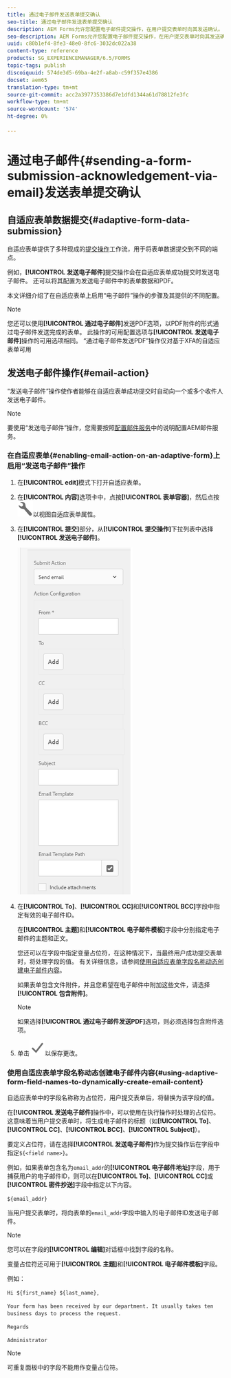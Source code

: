 ```yaml
---
title: 通过电子邮件发送表单提交确认
seo-title: 通过电子邮件发送表单提交确认
description: AEM Forms允许您配置电子邮件提交操作，在用户提交表单时向其发送确认。
seo-description: AEM Forms允许您配置电子邮件提交操作，在用户提交表单时向其发送确认。
uuid: c80b1ef4-8fe3-48e0-8fc6-3032dc022a38
content-type: reference
products: SG_EXPERIENCEMANAGER/6.5/FORMS
topic-tags: publish
discoiquuid: 574de3d5-69ba-4e2f-a8ab-c59f357e4386
docset: aem65
translation-type: tm+mt
source-git-commit: acc2a3977353386d7e1dfd1344a61d78812fe3fc
workflow-type: tm+mt
source-wordcount: '574'
ht-degree: 0%

---
```



# 通过电子邮件{#sending-a-form-submission-acknowledgement-via-email}发送表单提交确认

## 自适应表单数据提交{#adaptive-form-data-submission}

自适应表单提供了多种现成的[提交操作](../../forms/using/configuring-submit-actions.md)工作流，用于将表单数据提交到不同的端点。

例如，**[!UICONTROL 发送电子邮件]**&#x200B;提交操作会在自适应表单成功提交时发送电子邮件。 还可以将其配置为发送电子邮件中的表单数据和PDF。

本文详细介绍了在自适应表单上启用“电子邮件”操作的步骤及其提供的不同配置。

>[!NOTE]
>
>您还可以使用&#x200B;**[!UICONTROL 通过电子邮件]**&#x200B;发送PDF选项，以PDF附件的形式通过电子邮件发送完成的表单。 此操作的可用配置选项与&#x200B;**[!UICONTROL 发送电子邮件]**&#x200B;操作的可用选项相同。 “通过电子邮件发送PDF”操作仅对基于XFA的自适应表单可用

## 发送电子邮件操作{#email-action}

“发送电子邮件”操作使作者能够在自适应表单成功提交时自动向一个或多个收件人发送电子邮件。

>[!NOTE]
>
>要使用“发送电子邮件”操作，您需要按照[配置邮件服务](/help/sites-administering/notification.md#configuring-the-mail-service)中的说明配置AEM邮件服务。

### 在自适应表单{#enabling-email-action-on-an-adaptive-form}上启用“发送电子邮件”操作

1. 在&#x200B;**[!UICONTROL edit]**&#x200B;模式下打开自适应表单。

1. 在&#x200B;**[!UICONTROL 内容]**&#x200B;选项卡中，点按&#x200B;**[!UICONTROL 表单容器]**，然后点按![配置](assets/configure-icon.svg)以视图自适应表单属性。

1. 在&#x200B;**[!UICONTROL 提交]**&#x200B;部分，从&#x200B;**[!UICONTROL 提交操作]**&#x200B;下拉列表中选择&#x200B;**[!UICONTROL 发送电子邮件]**。

   ![提交操作](assets/submission-actions.png)

1. 在&#x200B;**[!UICONTROL To]**、**[!UICONTROL CC]**&#x200B;和&#x200B;**[!UICONTROL BCC]**&#x200B;字段中指定有效的电子邮件ID。

   在&#x200B;**[!UICONTROL 主题]**&#x200B;和&#x200B;**[!UICONTROL 电子邮件模板]**&#x200B;字段中分别指定电子邮件的主题和正文。

   您还可以在字段中指定变量占位符，在这种情况下，当最终用户成功提交表单时，将处理字段的值。 有关详细信息，请参阅[使用自适应表单字段名称动态创建电子邮件内容](../../forms/using/form-submission-receipt-via-email.md#p-using-adaptive-form-field-names-to-dynamically-create-email-content-p)。

   如果表单包含文件附件，并且您希望在电子邮件中附加这些文件，请选择&#x200B;**[!UICONTROL 包含附件]**。

   >[!NOTE]
   >
   >如果选择&#x200B;**[!UICONTROL 通过电子邮件发送PDF]**&#x200B;选项，则必须选择包含附件选项。

1. 单击![save](assets/save_icon.svg)以保存更改。

### 使用自适应表单字段名称动态创建电子邮件内容{#using-adaptive-form-field-names-to-dynamically-create-email-content}

自适应表单中的字段名称称为占位符，用户提交表单后，将替换为该字段的值。

在&#x200B;**[!UICONTROL 发送电子邮件]**&#x200B;操作中，可以使用在执行操作时处理的占位符。 这意味着当用户提交表单时，将生成电子邮件的标题（如&#x200B;**[!UICONTROL To]**、**[!UICONTROL CC]**、**[!UICONTROL BCC]**、**[!UICONTROL Subject]**）。

要定义占位符，请在选择&#x200B;**[!UICONTROL 发送电子邮件]**&#x200B;作为提交操作后在字段中指定`${<field name>}`。

例如，如果表单包含名为`email_addr`的&#x200B;**[!UICONTROL 电子邮件地址]**&#x200B;字段，用于捕获用户的电子邮件ID，则可以在&#x200B;**[!UICONTROL To]**、**[!UICONTROL CC]**&#x200B;或&#x200B;**[!UICONTROL 密件抄送]**&#x200B;字段中指定以下内容。

`${email_addr}`

当用户提交表单时，将向表单的`email_addr`字段中输入的电子邮件ID发送电子邮件。

>[!NOTE]
>
>您可以在字段的&#x200B;**[!UICONTROL 编辑]**&#x200B;对话框中找到字段的名称。

变量占位符还可用于&#x200B;**[!UICONTROL 主题]**&#x200B;和&#x200B;**[!UICONTROL 电子邮件模板]**&#x200B;字段。

例如：

`Hi ${first_name} ${last_name},`

`Your form has been received by our department. It usually takes ten business days to process the request.`

`Regards`

`Administrator`

>[!NOTE]
>
>可重复面板中的字段不能用作变量占位符。


